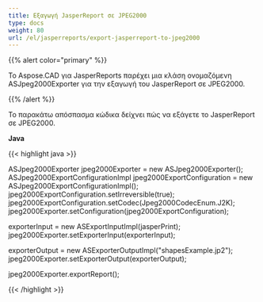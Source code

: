 ```yaml
---
title: Εξαγωγή JasperReport σε JPEG2000
type: docs
weight: 80
url: /el/jasperreports/export-jasperreport-to-jpeg2000
---
```


{{% alert color="primary" %}}

Το Aspose.CAD για JasperReports παρέχει μια κλάση ονομαζόμενη ASJpeg2000Exporter για την εξαγωγή του JasperReport σε JPEG2000.

{{% /alert %}}

Το παρακάτω απόσπασμα κώδικα δείχνει πώς να εξάγετε το JasperReport σε JPEG2000.

**Java**

{{< highlight java >}}

ASJpeg2000Exporter jpeg2000Exporter = new ASJpeg2000Exporter();
ASJpeg2000ExportConfigurationImpl jpeg2000ExportConfiguration = new ASJpeg2000ExportConfigurationImpl();
jpeg2000ExportConfiguration.setIrreversible(true);
jpeg2000ExportConfiguration.setCodec(Jpeg2000CodecEnum.J2K);
jpeg2000Exporter.setConfiguration(jpeg2000ExportConfiguration);

exporterInput = new ASExportInputImpl(jasperPrint);
jpeg2000Exporter.setExporterInput(exporterInput);

exporterOutput = new ASExporterOutputImpl("shapesExample.jp2");
jpeg2000Exporter.setExporterOutput(exporterOutput);

jpeg2000Exporter.exportReport();

{{< /highlight >}}
